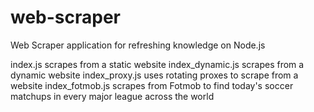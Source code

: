 # web-scraper
Web Scraper application for refreshing knowledge on Node.js

index.js scrapes from a static website
index_dynamic.js scrapes from a dynamic website
index_proxy.js uses rotating proxes to scrape from a website
index_fotmob.js scrapes from Fotmob to find today's soccer matchups in every major league across the world